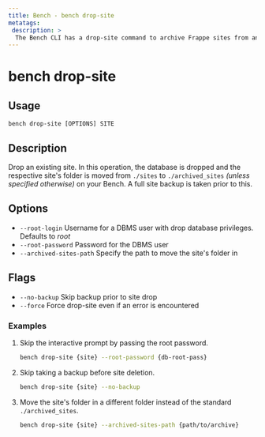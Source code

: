 ```yaml
---
title: Bench - bench drop-site
metatags:
 description: >
  The Bench CLI has a drop-site command to archive Frappe sites from an existing bench.
---
```


# bench drop-site

## Usage

    bench drop-site [OPTIONS] SITE

## Description

Drop an existing site. In this operation, the database is dropped and the
respective site's folder is moved from `./sites` to `./archived_sites` *(unless
specified otherwise)* on your Bench. A full site backup is taken prior to this.

## Options

 - `--root-login` Username for a DBMS user with drop database privileges.
   Defaults to *root*
 - `--root-password` Password for the DBMS user
 - `--archived-sites-path` Specify the path to move the site's folder in

## Flags

 - `--no-backup` Skip backup prior to site drop
 - `--force` Force drop-site even if an error is encountered

### Examples

1. Skip the interactive prompt by passing the root password.

    ```bash
    bench drop-site {site} --root-password {db-root-pass}
    ```

1. Skip taking a backup before site deletion.

    ```bash
    bench drop-site {site} --no-backup
    ```

1. Move the site's folder in a different folder instead of the standard
   `./archived_sites`.

    ```bash
    bench drop-site {site} --archived-sites-path {path/to/archive}
    ```
